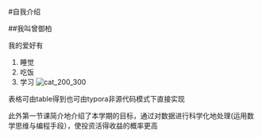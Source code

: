 #自我介绍

##我叫曾御柏

我的爱好有

1. 睡觉
2. 吃饭
3. 学习
![cat_200_300](C:\Users\lenovvo\Desktop\小屁\cat_200_300.jpg)

表格可由table得到也可由typora非源代码模式下直接实现

此外第一节课简介地介绍了本学期的目标，通过对数据进行科学化地处理(运用数学思维与编程手段），使投资活得收益的概率更高
